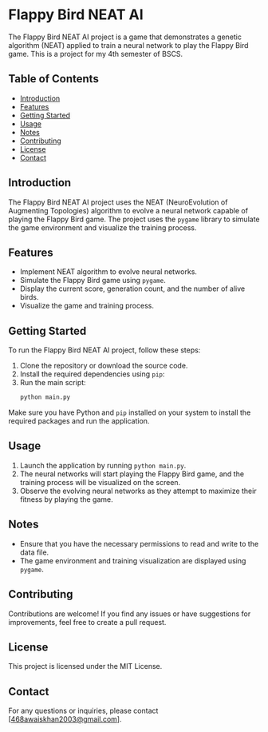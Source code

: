 
# Flappy Bird NEAT AI

The Flappy Bird NEAT AI project is a game that demonstrates a genetic algorithm (NEAT) applied to train a neural network to play the Flappy Bird game. This is a project for my 4th semester of BSCS.

## Table of Contents
- [Introduction](#introduction)
- [Features](#features)
- [Getting Started](#getting-started)
- [Usage](#usage)
- [Notes](#notes)
- [Contributing](#contributing)
- [License](#license)
- [Contact](#contact)

## Introduction

The Flappy Bird NEAT AI project uses the NEAT (NeuroEvolution of Augmenting Topologies) algorithm to evolve a neural network capable of playing the Flappy Bird game. The project uses the `pygame` library to simulate the game environment and visualize the training process.

## Features

- Implement NEAT algorithm to evolve neural networks.
- Simulate the Flappy Bird game using `pygame`.
- Display the current score, generation count, and the number of alive birds.
- Visualize the game and training process.

## Getting Started

To run the Flappy Bird NEAT AI project, follow these steps:

1. Clone the repository or download the source code.
2. Install the required dependencies using `pip`:
3. Run the main script:
   ```sh
   python main.py
   ```

Make sure you have Python and `pip` installed on your system to install the required packages and run the application.

## Usage

1. Launch the application by running `python main.py`.
2. The neural networks will start playing the Flappy Bird game, and the training process will be visualized on the screen.
3. Observe the evolving neural networks as they attempt to maximize their fitness by playing the game.

## Notes

- Ensure that you have the necessary permissions to read and write to the data file.
- The game environment and training visualization are displayed using `pygame`.

## Contributing

Contributions are welcome! If you find any issues or have suggestions for improvements, feel free to create a pull request.

## License

This project is licensed under the MIT License.

## Contact

For any questions or inquiries, please contact [468awaiskhan2003@gmail.com].
